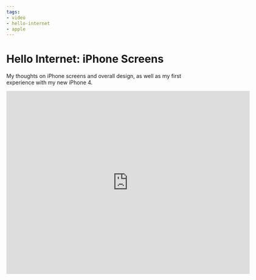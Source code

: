 ```yaml
---
tags:
- video
- hello-internet
- apple
---
```


# Hello Internet: iPhone Screens

My thoughts on iPhone screens and overall design, as well as my first experience with my new iPhone 4.

<div class="video vimeo"><iframe src="
https://player.vimeo.com/video/14208100?title=0&amp;byline=0&amp;portrait=0&amp;color=f05b35" width="640" height="480" frameborder="0" webkitAllowFullScreen mozallowfullscreen allowFullScreen></iframe></div>
